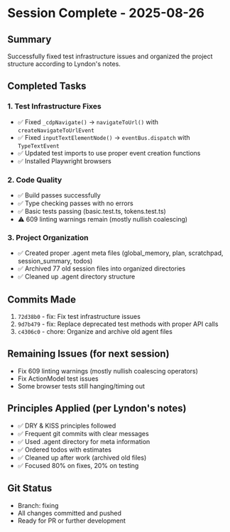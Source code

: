 # Session Complete - 2025-08-26

## Summary
Successfully fixed test infrastructure issues and organized the project structure according to Lyndon's notes.

## Completed Tasks

### 1. Test Infrastructure Fixes
- ✅ Fixed `_cdpNavigate()` → `navigateToUrl()` with `createNavigateToUrlEvent`
- ✅ Fixed `inputTextElementNode()` → `eventBus.dispatch` with `TypeTextEvent`
- ✅ Updated test imports to use proper event creation functions
- ✅ Installed Playwright browsers

### 2. Code Quality
- ✅ Build passes successfully
- ✅ Type checking passes with no errors
- ✅ Basic tests passing (basic.test.ts, tokens.test.ts)
- ⚠️ 609 linting warnings remain (mostly nullish coalescing)

### 3. Project Organization
- ✅ Created proper .agent meta files (global_memory, plan, scratchpad, session_summary, todos)
- ✅ Archived 77 old session files into organized directories
- ✅ Cleaned up .agent directory structure

## Commits Made
1. `72d38b0` - fix: Fix test infrastructure issues
2. `9d7b479` - fix: Replace deprecated test methods with proper API calls
3. `c4306c0` - chore: Organize and archive old agent files

## Remaining Issues (for next session)
- Fix 609 linting warnings (mostly nullish coalescing operators)
- Fix ActionModel test issues
- Some browser tests still hanging/timing out

## Principles Applied (per Lyndon's notes)
- ✅ DRY & KISS principles followed
- ✅ Frequent git commits with clear messages
- ✅ Used .agent directory for meta information
- ✅ Ordered todos with estimates
- ✅ Cleaned up after work (archived old files)
- ✅ Focused 80% on fixes, 20% on testing

## Git Status
- Branch: fixing
- All changes committed and pushed
- Ready for PR or further development
